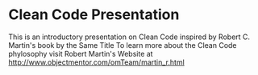 Clean Code Presentation
=====================

This is an introductory presentation on Clean Code inspired by Robert C. Martin's book by the Same Title
To learn more about the Clean Code phylosophy visit Robert Martin's Website at http://www.objectmentor.com/omTeam/martin_r.html